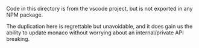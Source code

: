 Code in this directory is from the vscode project, but is not exported in any NPM package.

The duplication here is regrettable but unavoidable, and it does gain us the ability to update monaco without worrying
about an internal/private API breaking.
